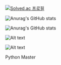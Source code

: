 [![Solved.ac 프로필](http://mazassumnida.wtf/api/v2/generate_badge?boj=devruby)](https://solved.ac/devruby)


![Anurag's GitHub stats](https://github-readme-stats.vercel.app/api?username=dev-ruby&show_icons=true&theme=radical)


![Anurag's GitHub stats](https://github-readme-stats.vercel.app/api/top-langs/?username=dev-ruby&show_icons=true&theme=radical)

![Alt text](https://img.shields.io/github/followers/dev-ruby?style=social)

![Alt text](https://img.shields.io/github/stars/dev-ruby?style=social)

Python Master
